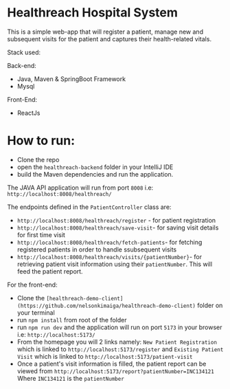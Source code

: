 # Healthreach Hospital System

This is a simple web-app that will register a patient, manage new and subsequent visits for the patient and captures their health-related vitals.

Stack used:

Back-end:
- Java, Maven & SpringBoot Framework
- Mysql

Front-End:
- ReactJs

# How to run:

- Clone the repo
- open the `healthreach-backend` folder in your IntelliJ IDE
- build the Maven dependencies and run the application. 

The JAVA API application will run from port `8008` i.e: `http://localhost:8008/healthreach/`

The endpoints defined in the `PatientController` class are:

- `http://localhost:8008/healthreach/register` - for patient registration
- `http://localhost:8008/healthreach/save-visit`- for saving visit details for first time visit
- `http://localhost:8008/healthreach/fetch-patients`- for fetching registered patients in order to handle ssubsequent visits
- `http://localhost:8008/healthreach/visits/{patientNumber}`- for retrieving patient visit information using their `patientNumber`. This will feed the patient report.


For the front-end:

- Clone the `[healthreach-demo-client](https://github.com/nelsonkimaiga/healthreach-demo-client)` folder on your terminal
- run `npm install` from root of the folder
- run `npm run dev` and the application will run on port `5173` in your browser i.e: `http://localhost:5173/`
- From the homepage you will 2 links namely: `New Patient Registration` which is linked to `http://localhost:5173/register` and `Existing Patient Visit` which is linked to `http://localhost:5173/patient-visit`
- Once a patient's visit information is filled, the patient report can be viewed from `http://localhost:5173/report?patientNumber=INC134121` Where `INC134121` is the `patientNumber`
